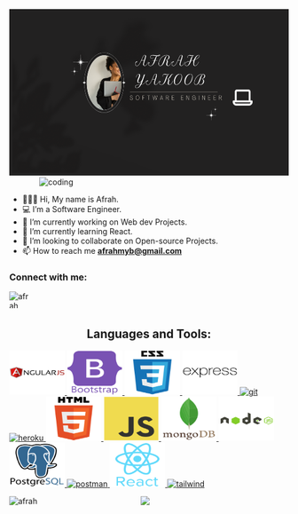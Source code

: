 <head>
  <img align="" alt="" width="900" height="300" src="https://github.com/AfrahYb/AfrahYb/blob/main/AFRAH%20YAKOOB.png">
  </head>
  
  
<body>
   <img alt="" src=""/>
  
  <img align="right" alt="coding" width="450" src="https://www.bounteous.com/sites/default/files/insights/2022-04/previews/the-google-analytics-syllabus_web.png">
<img alt="" src=""/>

- 👩🏽‍💻 Hi, My name is Afrah.
- 💻  I’m a Software Engineer.
- 🔭 I’m currently working on Web dev Projects.
- 🌱 I’m currently learning React.
- 👯 I’m looking to collaborate on Open-source Projects.
- 📫 How to reach me **afrahmyb@gmail.com**
  
  
<h3 align="left">Connect with me:</h3>
<p align="left">
<a href="https://twitter.com/afrah" target="blank"><img align="left" src="https://raw.githubusercontent.com/rahuldkjain/github-profile-readme-generator/master/src/images/icons/Social/twitter.svg" alt="afrah" height="30" width="40" /></a>
</p>
  <img alt="" src=""/>
<br>
<br>
  

  
<h2 align="center">Languages and Tools:</h2>
 
 <section> 
<p align="left"> <a href="https://angular.io" target="_blank" rel="noreferrer"> <img src="https://raw.githubusercontent.com/devicons/devicon/master/icons/angularjs/angularjs-original-wordmark.svg" alt="angularjs" width="100" height="80"/> </a> <a href="https://getbootstrap.com" target="_blank" rel="noreferrer"> <img src="https://raw.githubusercontent.com/devicons/devicon/master/icons/bootstrap/bootstrap-plain-wordmark.svg" alt="bootstrap" width="100" height="80"/> </a> <a href="https://www.w3schools.com/css/" target="_blank" rel="noreferrer"> <img src="https://raw.githubusercontent.com/devicons/devicon/master/icons/css3/css3-original-wordmark.svg" alt="css3" width="100" height="80"/> </a> <a href="https://expressjs.com" target="_blank" rel="noreferrer"> <img src="https://raw.githubusercontent.com/devicons/devicon/master/icons/express/express-original-wordmark.svg" alt="express" width="100" height="80"/> </a> <a href="https://git-scm.com/" target="_blank" rel="noreferrer"> <img src="https://www.vectorlogo.zone/logos/git-scm/git-scm-icon.svg" alt="git"width="100" height="80"/> </a> <a href="https://heroku.com" target="_blank" rel="noreferrer"> <img src="https://www.vectorlogo.zone/logos/heroku/heroku-icon.svg" alt="heroku" width="100" height="80"/> </a> <a href="https://www.w3.org/html/" target="_blank" rel="noreferrer"> <img src="https://raw.githubusercontent.com/devicons/devicon/master/icons/html5/html5-original-wordmark.svg" alt="html5" width="100" height="80"/> </a> <a href="https://developer.mozilla.org/en-US/docs/Web/JavaScript" target="_blank" rel="noreferrer"> <img src="https://raw.githubusercontent.com/devicons/devicon/master/icons/javascript/javascript-original.svg" alt="javascript" width="100" height="80"/> </a> <a href="https://www.mongodb.com/" target="_blank" rel="noreferrer"> <img src="https://raw.githubusercontent.com/devicons/devicon/master/icons/mongodb/mongodb-original-wordmark.svg" alt="mongodb" width="100" height="80"/> </a> <a href="https://nodejs.org" target="_blank" rel="noreferrer"> <img src="https://raw.githubusercontent.com/devicons/devicon/master/icons/nodejs/nodejs-original-wordmark.svg" alt="nodejs" width="100" height="80"/> </a> <a href="https://www.postgresql.org" target="_blank" rel="noreferrer"> <img src="https://raw.githubusercontent.com/devicons/devicon/master/icons/postgresql/postgresql-original-wordmark.svg" alt="postgresql" width="100" height="80"/> </a> <a href="https://postman.com" target="_blank" rel="noreferrer"> <img src="https://www.vectorlogo.zone/logos/getpostman/getpostman-icon.svg" alt="postman" width="100" height="80"/> </a> <a href="https://reactjs.org/" target="_blank" rel="noreferrer"> <img src="https://raw.githubusercontent.com/devicons/devicon/master/icons/react/react-original-wordmark.svg" alt="react" width="100" height="80"/> </a> <a href="https://tailwindcss.com/" target="_blank" rel="noreferrer"> <img src="https://www.vectorlogo.zone/logos/tailwindcss/tailwindcss-icon.svg" alt="tailwind" width="100" height="80"/> </a> </p>
   
  </section>
  
  
  <p><img align="left" width= "47%" src="https://github-readme-streak-stats.herokuapp.com/?user=afrah&" alt="afrah" /></p>
 
<img align ="left" width= "47%" src="https://github-readme-stats.vercel.app/api/top-langs/?username=AfrahYb&layout=compact"/>
  
  
  
  </body>

